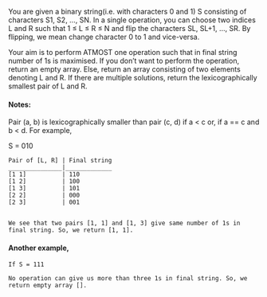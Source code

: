 You are given a binary string(i.e. with characters 0 and 1) S consisting of characters S1, S2, …, SN. In a single operation, you can choose two indices L and R such that 1 ≤ L ≤ R ≤ N and flip the characters SL, SL+1, …, SR. By flipping, we mean change character 0 to 1 and vice-versa.

Your aim is to perform ATMOST one operation such that in final string number of 1s is maximised. If you don’t want to perform the operation, return an empty array. Else, return an array consisting of two elements denoting L and R. If there are multiple solutions, return the lexicographically smallest pair of L and R.

#### Notes:

Pair (a, b) is lexicographically smaller than pair (c, d) if a < c or, if a == c and b < d.
For example,

S = 010

```
Pair of [L, R] | Final string
_______________|_____________
[1 1]          | 110
[1 2]          | 100
[1 3]          | 101
[2 2]          | 000
[2 3]          | 001


We see that two pairs [1, 1] and [1, 3] give same number of 1s in final string. So, we return [1, 1].
```

#### Another example,

```
If S = 111

No operation can give us more than three 1s in final string. So, we return empty array [].
```